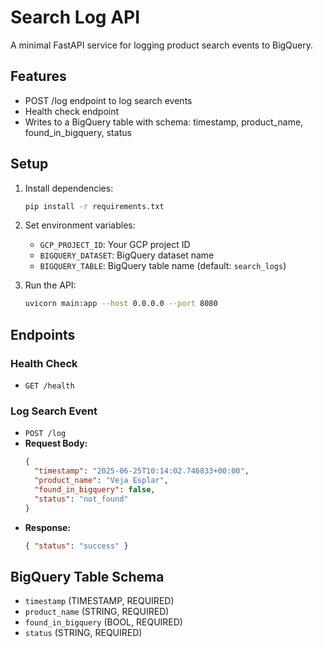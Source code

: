 # Search Log API

A minimal FastAPI service for logging product search events to BigQuery.

## Features
- POST /log endpoint to log search events
- Health check endpoint
- Writes to a BigQuery table with schema: timestamp, product_name, found_in_bigquery, status

## Setup

1. Install dependencies:
   ```bash
   pip install -r requirements.txt
   ```

2. Set environment variables:
   - `GCP_PROJECT_ID`: Your GCP project ID
   - `BIGQUERY_DATASET`: BigQuery dataset name
   - `BIGQUERY_TABLE`: BigQuery table name (default: `search_logs`)

3. Run the API:
   ```bash
   uvicorn main:app --host 0.0.0.0 --port 8080
   ```

## Endpoints

### Health Check
- `GET /health`

### Log Search Event
- `POST /log`
- **Request Body:**
  ```json
  {
    "timestamp": "2025-06-25T10:14:02.746833+00:00",
    "product_name": "Veja Esplar",
    "found_in_bigquery": false,
    "status": "not_found"
  }
  ```
- **Response:**
  ```json
  { "status": "success" }
  ```

## BigQuery Table Schema

- `timestamp` (TIMESTAMP, REQUIRED)
- `product_name` (STRING, REQUIRED)
- `found_in_bigquery` (BOOL, REQUIRED)
- `status` (STRING, REQUIRED) 